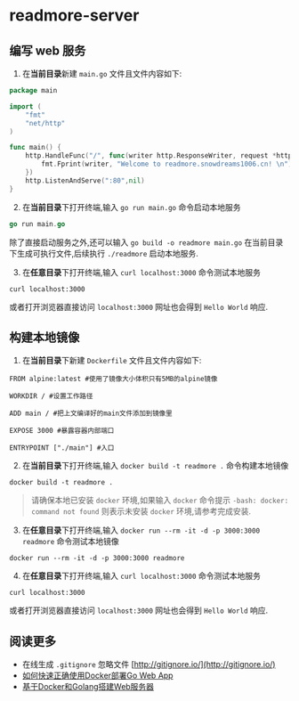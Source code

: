 # readmore-server 

## 编写 web 服务

1. 在**当前目录**新建 `main.go` 文件且文件内容如下:

```go
package main

import (
	"fmt"
	"net/http"
)

func main() {
	http.HandleFunc("/", func(writer http.ResponseWriter, request *http.Request) {
		fmt.Fprint(writer, "Welcome to readmore.snowdreams1006.cn! \n")
	})
	http.ListenAndServe(":80",nil)
}
```

2. 在**当前目录**下打开终端,输入 `go run main.go` 命令启动本地服务

```go
go run main.go
```

除了直接启动服务之外,还可以输入 `go build -o readmore main.go` 在当前目录下生成可执行文件,后续执行 `./readmore` 启动本地服务.

3. 在**任意目录**下打开终端,输入 `curl localhost:3000` 命令测试本地服务

```shell script
curl localhost:3000
```

或者打开浏览器直接访问 `localhost:3000` 网址也会得到 `Hello World` 响应.

## 构建本地镜像

1. 在**当前目录**下新建 `Dockerfile` 文件且文件内容如下:

```shell script
FROM alpine:latest #使用了镜像大小体积只有5MB的alpine镜像

WORKDIR / #设置工作路径

ADD main / #把上文编译好的main文件添加到镜像里

EXPOSE 3000 #暴露容器内部端口

ENTRYPOINT ["./main"] #入口
```

2. 在**当前目录**下打开终端,输入 `docker build -t readmore .` 命令构建本地镜像

```shell script
docker build -t readmore .
```

> 请确保本地已安装 `docker` 环境,如果输入 `docker` 命令提示 `-bash: docker: command not found` 则表示未安装 `docker` 环境,请参考[]()完成安装.

3. 在**任意目录**下打开终端,输入 `docker run --rm -it -d -p 3000:3000 readmore` 命令测试本地镜像

```shell script
docker run --rm -it -d -p 3000:3000 readmore
```

4. 在**任意目录**下打开终端,输入 `curl localhost:3000` 命令测试本地服务

```shell script
curl localhost:3000
```

或者打开浏览器直接访问 `localhost:3000` 网址也会得到 `Hello World` 响应.

## 阅读更多

- 在线生成 `.gitignore` 忽略文件 [http://gitignore.io/](http://gitignore.io/)
- [如何快速正确使用Docker部署Go Web App](https://www.jianshu.com/p/b66af29452e7)
- [基于Docker和Golang搭建Web服务器](https://www.cnblogs.com/foxy/p/9274329.html)
